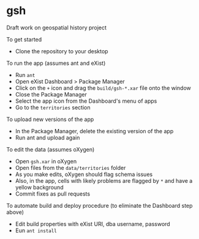 # gsh
Draft work on geospatial history project

To get started
- Clone the repository to your desktop

To run the app (assumes ant and eXist)
- Run `ant`
- Open eXist Dashboard > Package Manager
- Click on the `+` icon and drag the `build/gsh-*.xar` file onto the window 
- Close the Package Manager
- Select the app icon from the Dashboard's menu of apps
- Go to the `territories` section

To upload new versions of the app
- In the Package Manager, delete the existing version of the app
- Run ant and upload again

To edit the data (assumes oXygen)
- Open `gsh.xar` in oXygen
- Open files from the `data/territories` folder
- As you make edits, oXygen should flag schema issues
- Also, in the app, cells with likely problems are flagged by `*` and have a yellow background
- Commit fixes as pull requests

To automate build and deploy procedure (to eliminate the Dashboard step above)
- Edit build properties with eXist URI, dba username, password
- Eun `ant install`
